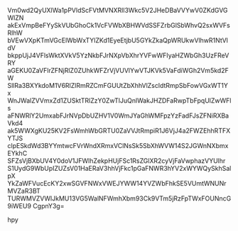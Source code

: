 Vm0wd2QyUXlWa1pPVldScFVtMVNXRll3Wkc5V2JHeDBaVVYwV0ZKdGVGWlZN
akExVmpBeFYySkVUbGhoCk1VcFVWbXBHWVdSSFZrbGlSbWhvQ2sxWVFsRlhW
bVEwVXpKTmVGcElWbWxTYlZKd1EyeEtjbU5GYkZkaQpWRUkwVlhwR1NtVldV
bkppUjJ4VFlsWktXVkV5YzNkbFJrNXpVbXhrYVFwWFIyaHZWbGh3UzFReVRY
aGEKU0ZaVFlrZFNjRlZ0ZUhkWFZrVjVUVlYwVTJKVk5VaFdiWGh2Vm5kd2FW
SllRa3BXYkdoM1V6RlZlRmRZCmFGUUtZbXhhVlZscldtRmpSbFowVGxWT1Yx
WnJWalZVVmxZd1ZUSktTRlZzY0ZwTlJuQnlWakJHZDFaRwpTbFpqUlZwWFls
aFNWRlY2UmxabFJrNVpDbUZHV1V0WmJYaGhWMFpzYzFadFJsZFNiRXBaVkd4
ak5WWXgKU25KV2FsWmhWbGRTU0ZaVVJtRmpiR1J6VjJ4a2FWZEhhRTFXYTJS
clpESkdWd3BYYmtwcFVrWndXRmxVClNsSk5SbXhWVW14S2JGWnNXbmxEYkhC
SFZsVjBXbUV4Y0doV1JFWlhZekpHUjFSc1RsZGlXR2cyVjFaVwphazVYUlhr
S1UydG9WbUpIZUZsV01HaERaV3hhVjFkc1pGaFNWR3hYV2xWYWQySkhSalpX
YkZaWFVucEcKY2xwSGVFNWxVWEJYWW14YVZWbFhkSE5VUmtWNUNrMVZaR3BT
TURWMVZVWlJkMU13VG5WalNFWmhXbm93Ck9VTm5jRzFpTWxFOUNncG9iWEU9
CgpnY3g=

hpy